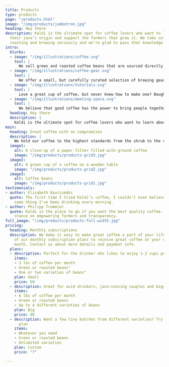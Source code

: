 ```yaml
---
title: Products
type: products
page: "/products.html"
image: "/img/products/jumbotron.jpg"
heading: Hey there
description: Kaldi is the ultimate spot for coffee lovers who want to learn about
  their java’s origin and support the farmers that grew it. We take coffee production,
  roasting and brewing seriously and we’re glad to pass that knowledge to anyone.
intro:
  blurbs:
  - image: "/img/illustrations/coffee.svg"
    text: |
      We sell green and roasted coffee beans that are sourced directly from independent farmers and farm cooperatives. We’re proud to offer a variety of coffee beans grown with great care for the environment and local communities. Check our post or contact us directly for current availability.
  - image: "/img/illustrations/coffee-gear.svg"
    text: |
      We offer a small, but carefully curated selection of brewing gear and tools for every taste and experience level. No matter if you roast your own beans or just bought your first french press, you’ll find a gadget to fall in love with in our shop.
  - image: "/img/illustrations/tutorials.svg"
    text: |
      Love a great cup of coffee, but never knew how to make one? Bought a fancy new Chemex but have no clue how to use it? Don't worry, we’re here to help. You can schedule a custom 1-on-1 consultation with our baristas to learn anything you want to know about coffee roasting and brewing. Email us or call the store for details.
  - image: "/img/illustrations/meeting-space.svg"
    text: |
      We believe that good coffee has the power to bring people together. That’s why we decided to turn a corner of our shop into a cozy meeting space where you can hang out with fellow coffee lovers and learn about coffee making techniques. All of the artwork on display there is for sale. The full price you pay goes to the artist.
  heading: Hey there
  description: |
    Kaldi is the ultimate spot for coffee lovers who want to learn about their java’s origin and support the farmers that grew it. We take coffee production, roasting and brewing seriously and we’re glad to pass that knowledge to anyone.
main:
  heading: Great coffee with no compromises
  description: |
    We hold our coffee to the highest standards from the shrub to the cup. That’s why we’re meticulous and transparent about each step of the coffee’s journey. We personally visit each farm to make sure the conditions are optimal for the plants, farmers and the local environment.
  image1:
    alt: A close-up of a paper filter filled with ground coffee
    image: "/img/products/products-grid3.jpg"
  image2:
    alt: A green cup of a coffee on a wooden table
    image: "/img/products/products-grid2.jpg"
  image3:
    alt: Coffee beans
    image: "/img/products/products-grid1.jpg"
testimonials:
- author: Elisabeth Kaurismäki
  quote: The first time I tried Kaldi’s coffee, I couldn’t even believe that was the
    same thing I’ve been drinking every morning.
- author: Philipp Trommler
  quote: Kaldi is the place to go if you want the best quality coffee. I love their
    stance on empowering farmers and transparency.
full_image: "/img/products/products-full-width.jpg"
pricing:
  heading: Monthly subscriptions
  description: We make it easy to make great coffee a part of your life. Choose one
    of our monthly subscription plans to receive great coffee at your doorstep each
    month. Contact us about more details and payment info.
  plans:
  - description: Perfect for the drinker who likes to enjoy 1-2 cups per day.
    items:
    - 3 lbs of coffee per month
    - Green or roasted beans"
    - One or two varieties of beans"
    plan: Small
    price: 50
  - description: Great for avid drinkers, java-nsoving couples and bigger crowds
    items:
    - 6 lbs of coffee per month
    - Green or roasted beans
    - Up to 4 different varieties of beans
    plan: Big
    price: 80
  - description: Want a few tiny batches from different varieties? Try our custom
      plan
    items:
    - Whatever you need
    - Green or roasted beans
    - Unlimited varieties
    plan: Custom
    price: "?"

---
```

